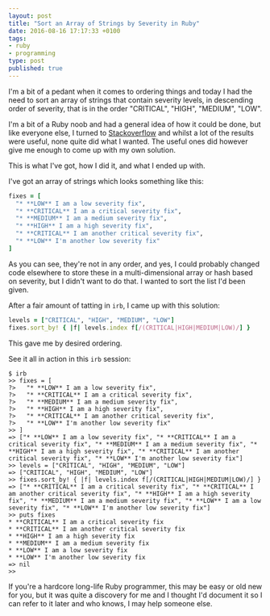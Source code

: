 ```yaml
---
layout: post
title: "Sort an Array of Strings by Severity in Ruby"
date: 2016-08-16 17:17:33 +0100
tags:
- ruby
- programming
type: post
published: true
---
```


I'm a bit of a pedant when it comes to ordering things and today I had the need to sort an array of strings that contain severity levels, in descending order of severity, that is in the order "CRITICAL", "HIGH", "MEDIUM", "LOW".

I'm a bit of a Ruby noob and had a general idea of how it could be done, but like everyone else, I turned to [Stackoverflow](http://stackoverflow.com/) and whilst a lot of the results were useful, none quite did what I wanted.  The useful ones did however give me enough to come up with my own solution.  

This is what I've got, how I did it, and what I ended up with.

I've got an array of strings which looks something like this:

```ruby
fixes = [
  "* **LOW** I am a low severity fix",
  "* **CRITICAL** I am a critical severity fix",
  "* **MEDIUM** I am a medium severity fix",
  "* **HIGH** I am a high severity fix",
  "* **CRITICAL** I am another critical severity fix",
  "* **LOW** I'm another low severity fix"
]
```

As you can see, they're not in any order, and yes, I could probably changed code elsewhere to store these in a multi-dimensional array or hash based on severity, but I didn't want to do that. I wanted to sort the list I'd been given.

After a fair amount of tatting in `irb`, I came up with this solution:

```ruby
levels = ["CRITICAL", "HIGH", "MEDIUM", "LOW"]
fixes.sort_by! { |f| levels.index f[/(CRITICAL|HIGH|MEDIUM|LOW)/] }
```

This gave me by desired ordering.

See it all in action in this `irb` session:

```
$ irb
>> fixes = [
?>   "* **LOW** I am a low severity fix",
?>   "* **CRITICAL** I am a critical severity fix",
?>   "* **MEDIUM** I am a medium severity fix",
?>   "* **HIGH** I am a high severity fix",
?>   "* **CRITICAL** I am another critical severity fix",
?>   "* **LOW** I'm another low severity fix"
>> ]
=> ["* **LOW** I am a low severity fix", "* **CRITICAL** I am a critical severity fix", "* **MEDIUM** I am a medium severity fix", "* **HIGH** I am a high severity fix", "* **CRITICAL** I am another critical severity fix", "* **LOW** I'm another low severity fix"]
>> levels = ["CRITICAL", "HIGH", "MEDIUM", "LOW"]
=> ["CRITICAL", "HIGH", "MEDIUM", "LOW"]
>> fixes.sort_by! { |f| levels.index f[/(CRITICAL|HIGH|MEDIUM|LOW)/] }
=> ["* **CRITICAL** I am a critical severity fix", "* **CRITICAL** I am another critical severity fix", "* **HIGH** I am a high severity fix", "* **MEDIUM** I am a medium severity fix", "* **LOW** I am a low severity fix", "* **LOW** I'm another low severity fix"]
>> puts fixes
* **CRITICAL** I am a critical severity fix
* **CRITICAL** I am another critical severity fix
* **HIGH** I am a high severity fix
* **MEDIUM** I am a medium severity fix
* **LOW** I am a low severity fix
* **LOW** I'm another low severity fix
=> nil
>>
```

If you're a hardcore long-life Ruby programmer, this may be easy or old new for you, but it was quite a discovery for me and I thought I'd document it so I can refer to it later and who knows, I may help someone else.
